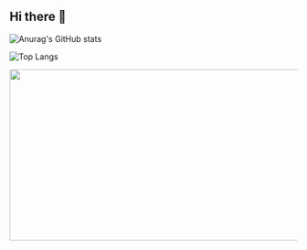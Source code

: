 ## Hi there 👋


![Anurag's GitHub stats](https://github-readme-stats.vercel.app/api?username=wns5120&show_icons=true&theme=dracula)



![Top Langs](https://github-readme-stats.vercel.app/api/top-langs/?username=wns5120&layout=compact)



<a href="https://github.com/devxb/gitanimals">
<img
  src="https://render.gitanimals.org/farms/wns5120"
  width="600"
  height="300"
/>
</a>

<!--
**wns5120/wns5120** is a ✨ _special_ ✨ repository because its `README.md` (this file) appears on your GitHub profile.

Here are some ideas to get you started:

- 🔭 I’m currently working on ...
- 🌱 I’m currently learning ...
- 👯 I’m looking to collaborate on ...
- 🤔 I’m looking for help with ...
- 💬 Ask me about ...
- 📫 How to reach me: ...
- 😄 Pronouns: ...
- ⚡ Fun fact: ...
-->
